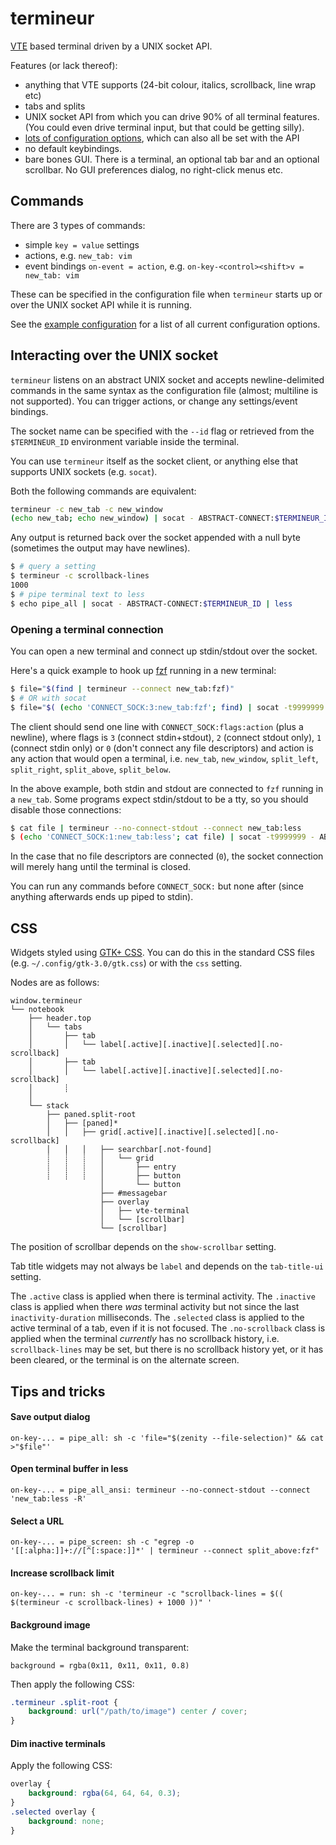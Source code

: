 # termineur

[VTE](https://developer.gnome.org/vte/unstable/) based terminal driven by a UNIX socket API.

Features (or lack thereof):
* anything that VTE supports (24-bit colour, italics, scrollback, line wrap etc)
* tabs and splits
* UNIX socket API from which you can drive 90% of all terminal features.
   (You could even drive terminal input, but that could be getting silly).
* [lots of configuration options](example.ini), which can also all be set with the API
* no default keybindings.
* bare bones GUI.
   There is a terminal, an optional tab bar and an optional scrollbar.
   No GUI preferences dialog, no right-click menus etc.

## Commands

There are 3 types of commands:
* simple `key = value` settings
* actions, e.g. `new_tab: vim`
* event bindings `on-event = action`, e.g. `on-key-<control><shift>v = new_tab: vim`

These can be specified in the configuration file when `termineur` starts up
or over the UNIX socket API while it is running.

See the [example configuration](example.ini) for a list of all current configuration options.

## Interacting over the UNIX socket

`termineur` listens on an abstract UNIX socket and accepts newline-delimited commands
in the same syntax as the configuration file (almost; multiline is not supported).
You can trigger actions, or change any settings/event bindings.

The socket name can be specified with the `--id` flag
or retrieved from the `$TERMINEUR_ID` environment variable inside the terminal.

You can use `termineur` itself as the socket client, or anything else that supports
UNIX sockets (e.g. `socat`).

Both the following commands are equivalent:
```bash
termineur -c new_tab -c new_window
(echo new_tab; echo new_window) | socat - ABSTRACT-CONNECT:$TERMINEUR_ID
```

Any output is returned back over the socket appended with a null byte
(sometimes the output may have newlines).
```bash
$ # query a setting
$ termineur -c scrollback-lines
1000
$ # pipe terminal text to less
$ echo pipe_all | socat - ABSTRACT-CONNECT:$TERMINEUR_ID | less
```

### Opening a terminal connection

You can open a new terminal and connect up stdin/stdout over the socket.

Here's a quick example to hook up [fzf](https://github.com/junegunn/fzf) running in a new terminal:
```bash
$ file="$(find | termineur --connect new_tab:fzf)"
$ # OR with socat
$ file="$( (echo 'CONNECT_SOCK:3:new_tab:fzf'; find) | socat -t9999999 - ABSTRACT-CONNECT:$TERMINEUR_ID)"
```

The client should send one line with `CONNECT_SOCK:flags:action` (plus a newline),
where flags is `3` (connect stdin+stdout), `2` (connect stdout only),
`1` (connect stdin only) or `0` (don't connect any file descriptors)
and action is any action that would open a terminal,
i.e. `new_tab`, `new_window`, `split_left`, `split_right`, `split_above`, `split_below`.

In the above example, both stdin and stdout are connected to `fzf` running in a `new_tab`.
Some programs expect stdin/stdout to be a tty, so you should disable those connections:
```bash
$ cat file | termineur --no-connect-stdout --connect new_tab:less
$ (echo 'CONNECT_SOCK:1:new_tab:less'; cat file) | socat -t9999999 - ABSTRACT-CONNECT:$TERMINEUR_ID)"
```

In the case that no file descriptors are connected (`0`),
the socket connection will merely hang until the terminal is closed.

You can run any commands before `CONNECT_SOCK:` but none after (since anything afterwards ends up piped to stdin).

## CSS

Widgets styled using [GTK+ CSS](https://developer.gnome.org/gtk3/stable/chap-css-overview.html).
You can do this in the standard CSS files (e.g. `~/.config/gtk-3.0/gtk.css`) or with the `css` setting.

Nodes are as follows:
```
window.termineur
└── notebook
    ├── header.top
    │   └── tabs
    │       ├── tab
    │       │   └── label[.active][.inactive][.selected][.no-scrollback]
    │       ├── tab
    │       │   └── label[.active][.inactive][.selected][.no-scrollback]
    │       ┊
    │
    └── stack
        ├── paned.split-root
        │   ├── [paned]*
        │   │   ├── grid[.active][.inactive][.selected][.no-scrollback]
        │   │   │   ├── searchbar[.not-found]
        ┊   ┊   ┊   │   └── grid
        ┊   ┊   ┊   │       ├── entry
        ┊   ┊   ┊   │       ├── button
                    │       └── button
                    ├── #messagebar
                    ├── overlay
                    │   ├── vte-terminal
                    │   └── [scrollbar]
                    └── [scrollbar]
```

The position of scrollbar depends on the `show-scrollbar` setting.

Tab title widgets may not always be `label` and depends on the `tab-title-ui` setting.

The `.active` class is applied when there is terminal activity.
The `.inactive` class is applied when there *was* terminal activity but not since the last `inactivity-duration` milliseconds.
The `.selected` class is applied to the active terminal of a tab, even if it is not focused.
The `.no-scrollback` class is applied when the terminal *currently* has no scrollback history,
i.e. `scrollback-lines` may be set, but there is no scrollback history yet,
or it has been cleared, or the terminal is on the alternate screen.

## Tips and tricks

#### Save output dialog

```
on-key-... = pipe_all: sh -c 'file="$(zenity --file-selection)" && cat >"$file"'
```

#### Open terminal buffer in less

```
on-key-... = pipe_all_ansi: termineur --no-connect-stdout --connect 'new_tab:less -R'
```

#### Select a URL

```
on-key-... = pipe_screen: sh -c "egrep -o '[[:alpha:]]+://[^[:space:]]*' | termineur --connect split_above:fzf"
```

#### Increase scrollback limit

```
on-key-... = run: sh -c 'termineur -c "scrollback-lines = $(( $(termineur -c scrollback-lines) + 1000 ))" '
```

#### Background image

Make the terminal background transparent:
```
background = rgba(0x11, 0x11, 0x11, 0.8)
```

Then apply the following CSS:
```css
.termineur .split-root {
    background: url("/path/to/image") center / cover;
}
```

#### Dim inactive terminals

Apply the following CSS:
```css
overlay {
    background: rgba(64, 64, 64, 0.3);
}
.selected overlay {
    background: none;
}
```

